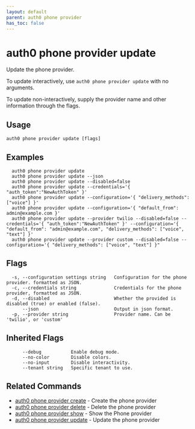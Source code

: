 ```yaml
---
layout: default
parent: auth0 phone provider
has_toc: false
---
```

# auth0 phone provider update

Update the phone provider.

To update interactively, use `auth0 phone provider update` with no arguments.

To update non-interactively, supply the provider name and other information through the flags.

## Usage
```
auth0 phone provider update [flags]
```

## Examples

```
  auth0 phone provider update
  auth0 phone provider update --json
  auth0 phone provider update --disabled=false
  auth0 phone provider update --credentials='{ "auth_token":"NewAuthToken" }'
  auth0 phone provider update --configuration='{ "delivery_methods": ["voice"] }'
  auth0 phone provider update --configuration='{ "default_from": admin@example.com }'
  auth0 phone provider update --provider twilio --disabled=false --credentials='{ "auth_token":"NewAuthToken" }' --configuration='{ "default_from": "admin@example.com", "delivery_methods": ["voice", "text"] }'
  auth0 phone provider update --provider custom --disabled=false --configuration='{ "delivery_methods": ["voice", "text"] }"
```


## Flags

```
  -s, --configuration settings string   Configuration for the phone provider. formatted as JSON.
  -c, --credentials string              Credentials for the phone provider, formatted as JSON.
  -d, --disabled                        Whether the provided is disabled (true) or enabled (false).
      --json                            Output in json format.
  -p, --provider string                 Provider name. Can be 'twilio', or 'custom'
```


## Inherited Flags

```
      --debug           Enable debug mode.
      --no-color        Disable colors.
      --no-input        Disable interactivity.
      --tenant string   Specific tenant to use.
```


## Related Commands

- [auth0 phone provider create](auth0_phone_provider_create.md) - Create the phone provider
- [auth0 phone provider delete](auth0_phone_provider_delete.md) - Delete the phone provider
- [auth0 phone provider show](auth0_phone_provider_show.md) - Show the Phone provider
- [auth0 phone provider update](auth0_phone_provider_update.md) - Update the phone provider


